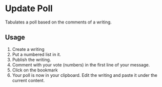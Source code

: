 # Update Poll

Tabulates a poll based on the comments of a writing.

## Usage

1. Create a writing
2. Put a numbered list in it.
3. Publish the writing.
4. Comment with your vote (numbers) in the first line of your message.
5. Click on the bookmark
6. Your poll is now in your clipboard. Edit the writing and paste it under the current content.
